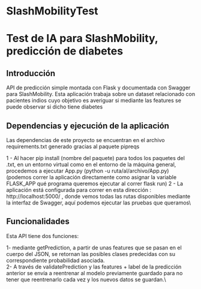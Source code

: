 # SlashMobilityTest
 # Test de IA para SlashMobility, predicción de diabetes

 ## Introducción

 API de predicción simple montada con Flask y documentada con Swagger para SlashMobility. Esta aplicación trabaja sobre un dataset relacionado con pacientes indios cuyo objetivo es averiguar si mediante las features
 se puede observar si dicho tiene diabetes

 ## Dependencias y ejecución de la aplicación

 Las dependencias de este proyecto se encuentran en el archivo requirements.txt generado gracias al paquete pipreqs

 1 - Al hacer pip install (nombre del paquete) para todos los paquetes del .txt, en un entorno virtual como en el entorno de la máquina general, procedemos a ejecutar App.py (python -u ruta/al/archivo/App.py)\
 (podemos correr la aplicación directamente como asignar la variable FLASK_APP qué programa queremos ejecutar al correr flask run)
 2 - La aplicación está configurada para correr en esta dirección : http://localhost:5000/ , donde vemos todas las rutas disponibles mediante la interfaz de Swagger, aquí podemos ejecutar las pruebas que queramos\

 ## Funcionalidades

 Esta API tiene dos funciones:

1- mediante getPrediction, a partir de unas features que se pasan en el cuerpo del JSON, se retornan las posibles clases predecidas
con su correspondiente probabilidad asociada.\
2- A través de validatePrediction y las features + label de la predicción anterior se envía a reentrenar al modelo previamente guardado para no tener que reentrenarlo
cada vez y los nuevos datos se guardan.\



